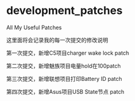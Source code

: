 # development_patches
All My Useful Patches

这里面将会记录我的每一次提交的修改说明

第一次提交，新增C5项目charger wake lock patch

第二次提交，新增魅族项目电量hold在100patch

第三次提交，新增联想项目打印Battery ID patch

第四次提交，新增Asus项目USB State节点 patch

